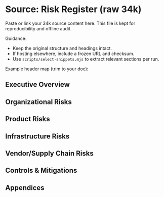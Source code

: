 # Source: Risk Register (raw 34k)

Paste or link your 34k source content here. This file is kept for reproducibility and offline audit.

Guidance:

- Keep the original structure and headings intact.
- If hosting elsewhere, include a frozen URL and checksum.
- Use `scripts/select-snippets.mjs` to extract relevant sections per run.

Example header map (trim to your doc):

## Executive Overview

## Organizational Risks

## Product Risks

## Infrastructure Risks

## Vendor/Supply Chain Risks

## Controls & Mitigations

## Appendices

